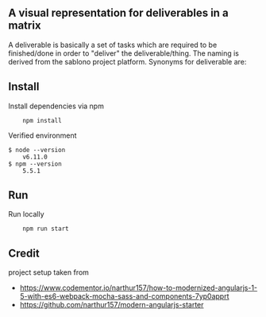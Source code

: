 ## A visual representation for deliverables in a matrix
A deliverable is basically a set of tasks which are required to be finished/done in order to "deliver" the deliverable/thing. The naming is derived from the sablono project platform. Synonyms for deliverable are:

## Install
Install dependencies via npm
```
    npm install
```
Verified environment
```
$ node --version
    v6.11.0
$ npm --version
    5.5.1
```

## Run
Run locally
```
    npm run start
```

## Credit
project setup taken from 
* https://www.codementor.io/narthur157/how-to-modernized-angularjs-1-5-with-es6-webpack-mocha-sass-and-components-7yp0apprt
* https://github.com/narthur157/modern-angularjs-starter